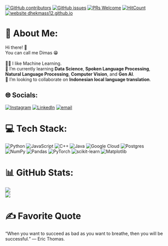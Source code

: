[![GitHub contributors](https://img.shields.io/github/contributors/dhekmass12/dhekmass12)](https://github.com/dhekmass12/dhekmass12/graphs/contributors) [![GitHub issues](https://img.shields.io/github/issues/dhekmass12/dhekmass12)](https://github.com/dhekmass12/dhekmass12/issues) [![PRs Welcome](https://img.shields.io/badge/PRs-welcome-brightgreen.svg?style=flat-square)](https://github.com/dhekmass12/dhekmass12/pulls) [![HitCount](https://views.whatilearened.today/views/github/dhekmass12/dhekmass12.svg)](https://github.com/dhekmass12/dhekmass12) [![website dhekmass12.github.io](https://img.shields.io/website-up-down-green-red/http/dhekmass12.github.io/dhekmass12.svg)](https://dhekmass12.github.io/dhekmass12/)


# 💫 About Me:
Hi there! 👋<br>
You can call me Dimas 😁<br><br>
🤌🏻 I like Machine Learning.<br>
🌱 I’m currently learning **Data Science**, **Spoken Language Processing**, **Natural Language Processing**, **Computer Vision**, and **Gen AI**.<br>
👯 I’m looking to collaborate on **Indonesian local language translation**.

## 🌐 Socials:
[![Instagram](https://img.shields.io/badge/Instagram-%23E4405F.svg?logo=Instagram&logoColor=white)](https://instagram.com/dhekmass) [![LinkedIn](https://img.shields.io/badge/LinkedIn-%230077B5.svg?logo=linkedin&logoColor=white)](https://linkedin.com/in/dimas-tri-kurniawan) [![email](https://img.shields.io/badge/Email-D14836?logo=gmail&logoColor=white)](mailto:kurniawan3dimas@gmail.com) 

# 💻 Tech Stack:
![Python](https://img.shields.io/badge/python-3670A0?style=for-the-badge&logo=python&logoColor=ffdd54) ![JavaScript](https://img.shields.io/badge/javascript-%23323330.svg?style=for-the-badge&logo=javascript&logoColor=%23F7DF1E) ![C++](https://img.shields.io/badge/c++-%2300599C.svg?style=for-the-badge&logo=c%2B%2B&logoColor=white) ![Java](https://img.shields.io/badge/java-%23ED8B00.svg?style=for-the-badge&logo=openjdk&logoColor=white) ![Google Cloud](https://img.shields.io/badge/GoogleCloud-%234285F4.svg?style=for-the-badge&logo=google-cloud&logoColor=white) ![Postgres](https://img.shields.io/badge/postgres-%23316192.svg?style=for-the-badge&logo=postgresql&logoColor=white) ![NumPy](https://img.shields.io/badge/numpy-%23013243.svg?style=for-the-badge&logo=numpy&logoColor=white) ![Pandas](https://img.shields.io/badge/pandas-%23150458.svg?style=for-the-badge&logo=pandas&logoColor=white) ![PyTorch](https://img.shields.io/badge/PyTorch-%23EE4C2C.svg?style=for-the-badge&logo=PyTorch&logoColor=white) ![scikit-learn](https://img.shields.io/badge/scikit--learn-%23F7931E.svg?style=for-the-badge&logo=scikit-learn&logoColor=white) ![Matplotlib](https://img.shields.io/badge/Matplotlib-%23ffffff.svg?style=for-the-badge&logo=Matplotlib&logoColor=black)

# 📊 GitHub Stats:
<!-- ![](https://github-readme-stats.vercel.app/api?username=dhekmass12&theme=dark&hide_border=false&include_all_commits=false&count_private=false)<br/> -->
![](https://nirzak-streak-stats.vercel.app/?user=dhekmass12&theme=dark&hide_border=false)<br/>
![](https://github-readme-stats.vercel.app/api/top-langs/?username=dhekmass12&theme=dark&hide_border=false&include_all_commits=false&count_private=false&layout=compact)

# ✍️ Favorite Quote
“When you want to succeed as bad as you want to breathe, then you will be successful.” — Eric Thomas.

<!-- Proudly created with GPRM ( https://gprm.itsvg.in ) -->
